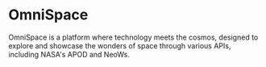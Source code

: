 # OmniSpace

OmniSpace is a platform where technology meets the cosmos, designed to explore and showcase the wonders of space through various APIs, including NASA's APOD and NeoWs.
